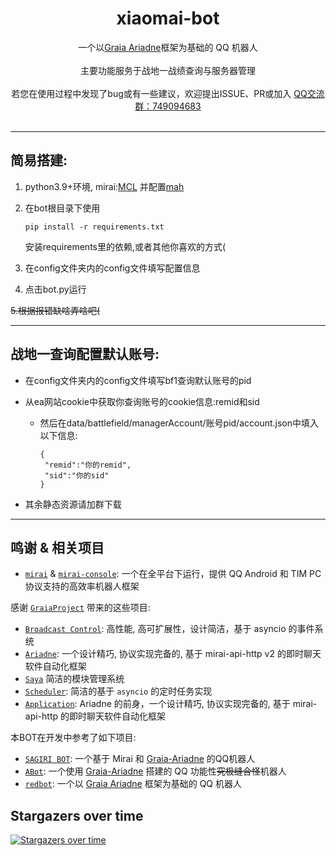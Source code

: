 <div align="center">
 
<h1>xiaomai-bot</h1>
<img src="https://img.shields.io/badge/python-3.8+-blue.svg" alt=""/>
<div>一个以<a href="https://github.com/GraiaProject/Ariadne">Graia Ariadne</a>框架为基础的 QQ 机器人</div>
<br>
<div>主要功能服务于战地一战绩查询与服务器管理</div>
<br>
<div>若您在使用过程中发现了bug或有一些建议，欢迎提出ISSUE、PR或加入 <a href="https://jq.qq.com/?_wv=1027&k=1YEq9zks">QQ交流群：749094683</a> </div>
<br>
</div>

----

## 简易搭建:

1. python3.9+环境, mirai:[MCL](https://docs.mirai.mamoe.net/ConsoleTerminal.html) 并配置[mah](https://docs.mirai.mamoe.net/mirai-api-http/)

2. 在bot根目录下使用
   ``` 
   pip install -r requirements.txt
   ```
   安装requirements里的依赖,或者其他你喜欢的方式(
3. 在config文件夹内的config文件填写配置信息
4. 点击bot.py运行

~~5.根据报错缺啥弄啥吧(~~

----

## 战地一查询配置默认账号:

- 在config文件夹内的config文件填写bf1查询默认账号的pid
- 从ea网站cookie中获取你查询账号的cookie信息:remid和sid
   
   - 然后在data/battlefield/managerAccount/账号pid/account.json中填入以下信息:
      ```
      {
       "remid":"你的remid",
       "sid":"你的sid"
      }
      ```
     
- 其余静态资源请加群下载

----

## 鸣谢 & 相关项目
- [`mirai`](https://github.com/mamoe/mirai) & [`mirai-console`](https://github.com/mamoe/mirai-console): 一个在全平台下运行，提供 QQ Android 和 TIM PC 协议支持的高效率机器人框架


感谢 [`GraiaProject`](https://github.com/GraiaProject) 带来的这些项目:

- [`Broadcast Control`](https://github.com/GraiaProject/BroadcastControl): 高性能, 高可扩展性，设计简洁，基于 asyncio 的事件系统
- [`Ariadne`](https://github.com/GraiaProject/Ariadne): 一个设计精巧, 协议实现完备的, 基于 mirai-api-http v2 的即时聊天软件自动化框架
- [`Saya`](https://github.com/GraiaProject/Saya) 简洁的模块管理系统
- [`Scheduler`](https://github.com/GraiaProject/Scheduler): 简洁的基于 `asyncio` 的定时任务实现
- [`Application`](https://github.com/GraiaProject/Application): Ariadne 的前身，一个设计精巧, 协议实现完备的, 基于 mirai-api-http 的即时聊天软件自动化框架

本BOT在开发中参考了如下项目:
- [`SAGIRI BOT`](https://github.com/SAGIRI-kawaii/sagiri-bot): 一个基于 Mirai 和 [Graia-Ariadne](https://github.com/GraiaProject/Ariadne) 的QQ机器人
- [`ABot`](https://github.com/djkcyl/ABot-Graia/): 一个使用 [Graia-Ariadne](https://github.com/GraiaProject/Ariadne) 搭建的 QQ 功能性~~究极缝合怪~~机器人
- [`redbot`](https://github.com/Redlnn/redbot): 一个以 [Graia Ariadne](https://github.com/GraiaProject/Ariadne) 框架为基础的 QQ 机器人

## Stargazers over time

[![Stargazers over time](https://starchart.cc/g1331/xiaomai-bot.svg)](https://starchart.cc/g1331/xiaomai-bot)
